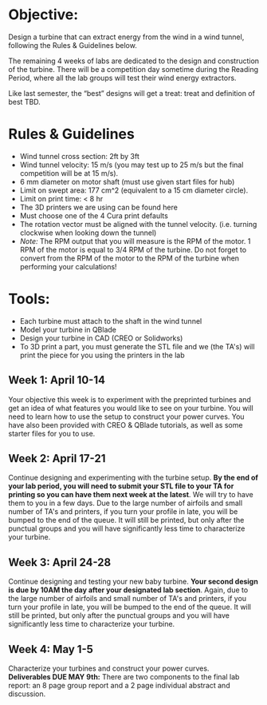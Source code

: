 # Objective:
Design a turbine that can extract energy from the wind in a wind tunnel, following the Rules & Guidelines below.   

The remaining 4 weeks of labs are dedicated to the design and construction of the turbine. There will be a competition day sometime during the Reading Period, where all the lab groups will test their wind energy extractors.   

Like last semester, the “best” designs will get a treat: treat and definition of best TBD. 
# Rules & Guidelines  

-	Wind tunnel cross section: 2ft by 3ft  
-	Wind tunnel velocity: 15 m/s (you may test up to 25 m/s but the final competition will be at 15 m/s).  
-	6 mm diameter on motor shaft (must use given start files for hub)  
-	Limit on swept area: 177 cm^2 (equivalent to a 15 cm diameter circle).    
-	Limit on print time: < 8 hr  
-	The 3D printers we are using can be found here   
-	Must choose one of the 4 Cura print defaults  
-	The rotation vector must be aligned with the tunnel velocity. (i.e. turning clockwise when looking down the tunnel)  
-	*Note:* The RPM output that you will measure is the RPM of the motor. 1 RPM of the motor is equal to 3/4 RPM of the turbine. Do not forget to convert from the RPM of the motor to the RPM of the turbine when performing your calculations!

# Tools:
-	Each turbine must attach to the shaft in the wind tunnel   
-	Model your turbine in QBlade  
-	Design your turbine in CAD (CREO or Solidworks)  
-	To 3D print a part, you must generate the STL file and we (the TA's) will print the piece for you using the printers in the lab   

## Week 1: April 10-14  
Your objective this week is to experiment with the preprinted turbines and get an idea of what features you would like to see on your turbine. You will need to learn how to use the setup to construct your power curves. You have also been provided with CREO & QBlade tutorials, as well as some starter files for you to use. 
## Week 2: April 17-21  
Continue designing and experimenting with the turbine setup. **By the end of your lab period, you will need to submit your STL file to your TA for printing so you can have them next week at the latest**.  We will try to have them to you in a few days. Due to the large number of airfoils and small number of TA's and printers, if you turn your profile in late, you will be bumped to the end of the queue. It will still be printed, but only after the punctual groups and you will have significantly less time to characterize your turbine.
## Week 3: April 24-28  
Continue designing and testing your new baby turbine. **Your second design is due by 10AM the day after your designated lab section**. Again, due to the large number of airfoils and small number of TA's and printers, if you turn your profile in late, you will be bumped to the end of the queue. It will still be printed, but only after the punctual groups and you will have significantly less time to characterize your turbine.
## Week 4: May 1-5  
Characterize your turbines and construct your power curves.  
**Deliverables DUE MAY 9th:** There are two components to the final lab report: an 8 page group report and a 2 page individual abstract and discussion.
